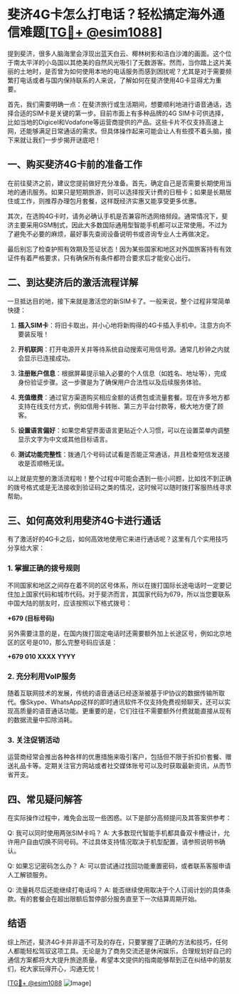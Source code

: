 # 斐济4G卡怎么打电话？轻松搞定海外通信难题[[TG💪+ @esim1088](https://t.me/s/esim1088)]

提到斐济，很多人脑海里会浮现出蓝天白云、椰林树影和洁白沙滩的画面。这个位于南太平洋的小岛国以其绝美的自然风光吸引了无数游客。然而，当你踏上这片美丽的土地时，是否曾为如何使用本地的电话服务而感到困扰呢？尤其是对于需要频繁打电话或者与国内保持联系的人来说，了解如何在斐济使用4G卡显得尤为重要。

首先，我们需要明确一点：在斐济旅行或生活期间，想要顺利地进行语音通话，选择合适的SIM卡是关键的第一步。目前市面上有多种品牌的4G SIM卡可供选择，比如当地的Digicel和Vodafone等运营商提供的产品。这些卡片不仅支持高速上网，还能够满足日常通话的需求。但具体操作起来可能会让人有些摸不着头脑，接下来就让我们一步步揭开谜底吧！

## 一、购买斐济4G卡前的准备工作

在前往斐济之前，建议您提前做好充分准备。首先，确定自己是否需要长期使用当地的通讯服务。如果只是短期旅游，则可以选择按天计费的日租卡；如果是长期居住或工作，则推荐办理包月套餐，这样既经济实惠又能享受更多优惠。

其次，在选购4G卡时，请务必确认手机是否兼容所选网络频段。通常情况下，斐济主要采用GSM制式，因此大多数国际通用型智能手机都可以正常使用。不过为了避免不必要的麻烦，最好事先查阅设备说明书或咨询专业人士再做决定。

最后别忘了检查护照有效期及签证状态！因为某些国家和地区对外国旅客持有有效证件有着严格要求，只有确保所有条件都符合要求后才能安心出行。

## 二、到达斐济后的激活流程详解

一旦抵达目的地，接下来就是激活您的新SIM卡了。一般来说，整个过程非常简单快捷：

1. **插入SIM卡**：将旧卡取出，并小心地将新购得的4G卡插入手机中。注意方向不要装反哦！

2. **开机联网**：打开电源开关并等待系统自动搜索可用信号源。通常几秒钟之内就会显示已连接成功。

3. **注册账户信息**：根据屏幕提示输入必要的个人信息（如姓名、地址等），完成身份验证步骤。这一步骤是为了确保用户合法性以及后续服务体验。

4. **充值缴费**：通过官方渠道购买相应金额的话费包或流量套餐。现在许多地方都支持在线支付方式，例如信用卡转账、第三方平台付款等，极大地方便了顾客。

5. **设置语言偏好**：如果您希望界面语言更贴近个人习惯，可以在设置菜单内调整显示文字为中文或其他目标语言。

6. **测试功能完整性**：拨通几个号码试试看是否能正常通话，并且检查短信发送接收是否顺畅无误。

以上就是完整的激活流程啦！整个过程中可能会遇到一些小问题，比如找不到正确的拨号格式或是无法接收到验证码之类的情况，这时候可以随时拨打客服热线寻求帮助。

## 三、如何高效利用斐济4G卡进行通话

有了激活好的4G卡之后，如何高效地使用它来进行通话呢？这里有几个实用技巧分享给大家：

### 1. 掌握正确的拨号规则

不同国家和地区之间存在着不同的区号体系，所以在拨打国际长途电话时一定要记住加上国家代码和城市代码。对于斐济而言，其国家代码为679，所以当您要联系中国大陆的朋友时，应该按照以下格式拨号：

**+679 (目标号码)**

另外需要注意的是，在国内拨打固定电话时还需要额外加上长途区号，例如北京地区的区号是010，那么完整号码应该是：

**+679 010 XXXX YYYY**

### 2. 充分利用VoIP服务

随着互联网技术的发展，传统的语音通话已经逐渐被基于IP协议的数据传输所取代。像Skype、WhatsApp这样的即时通讯软件不仅支持免费视频聊天，还可以实现高质量的语音通话功能。更重要的是，它们往往不需要额外付费就能直接从现有的数据流量中扣除消耗。

### 3. 关注促销活动

运营商经常会推出各种各样的优惠措施来吸引客户，包括但不限于折扣价套餐、赠送礼品卡等。定期关注官方网站或者社交媒体账号可以及时获取最新资讯，从而节省开支。

## 四、常见疑问解答

在实际操作过程中，难免会出现一些困惑。以下是部分高频提问及其答案供参考：

Q: 我可以同时使用两张SIM卡吗？
A: 大多数现代智能手机都具备双卡槽设计，允许用户自由切换不同号码。不过具体支持情况取决于机型配置，请参照说明书确认。

Q: 如果忘记密码怎么办？
A: 可以尝试通过找回功能重置密码，或者联系客服申请人工解锁服务。

Q: 流量耗尽后还能继续打电话吗？
A: 能否继续使用取决于个人订阅计划的具体条款。有的套餐会在超出限额后暂停部分服务直至下一次结算周期开始。

## 结语

综上所述，斐济4G卡并非遥不可及的存在，只要掌握了正确的方法和技巧，任何人都能轻松驾驭这项工具。无论是为了商务交流还是休闲娱乐，合理规划好自己的通信方案都将大大提升旅途质量。希望本文提供的指南能够帮到正在纠结中的朋友们，祝大家玩得开心，沟通无忧！

[[TG💪+ @esim1088](https://t.me/s/esim1088) ![Image](https://i.postimg.cc/4NQfJmqS/Snipaste-2025-05-13-00-14-12.png)]